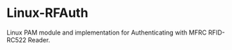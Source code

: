 # Linux-RFAuth

Linux PAM module and implementation for Authenticating with MFRC RFID-RC522 Reader.


